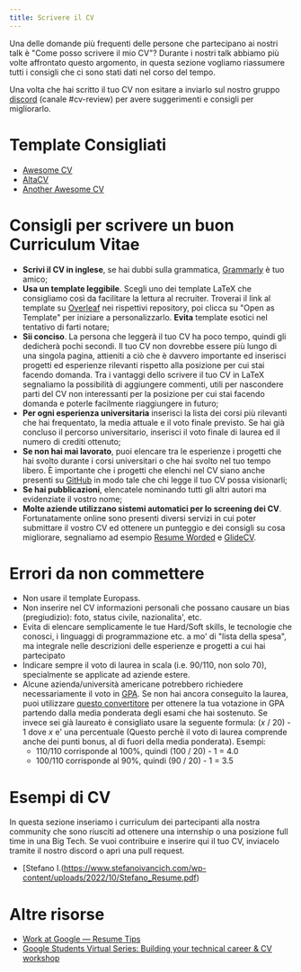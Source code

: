 ```yaml
---
title: Scrivere il CV
---
```


Una delle domande più frequenti delle persone che partecipano ai nostri talk è "Come posso scrivere il mio CV"? 
Durante i nostri talk abbiamo più volte affrontato questo argomento, in questa sezione vogliamo riassumere tutti i consigli che ci sono stati dati nel corso del tempo.

Una volta che hai scritto il tuo CV non esitare a inviarlo sul nostro gruppo [discord](https://discord.gg/BR2udfnpje) (canale #cv-review) per avere suggerimenti e consigli per migliorarlo.

# Template Consigliati 
- [Awesome CV](https://www.overleaf.com/latex/templates/awesome-cv/dfnvtnhzhhbm)
- [AltaCV](https://www.overleaf.com/latex/templates/altacv-template/trgqjpwnmtgv)
- [Another Awesome CV](https://github.com/darwiin/yaac-another-awesome-cv)

# Consigli per scrivere un buon Curriculum Vitae

- **Scrivi il CV in inglese**, se hai dubbi sulla grammatica, [Grammarly](https://www.grammarly.com/) è tuo amico;
- **Usa un template leggibile**. Scegli uno dei template LaTeX che consigliamo così da facilitare la lettura al recruiter. Troverai il link al template su [Overleaf](https://www.overleaf.com/) nei rispettivi repository, poi clicca su "Open as Template" per iniziare a personalizzarlo. **Evita** template esotici nel tentativo di farti notare;
- **Sii conciso**. La persona che leggerà il tuo CV ha poco tempo, quindi gli dedicherà pochi secondi. Il tuo CV non dovrebbe essere più lungo di una singola pagina, attieniti a ciò che è davvero importante ed inserisci progetti ed esperienze rilevanti rispetto alla posizione per cui stai facendo domanda. Tra i vantaggi dello scrivere il tuo CV in LaTeX segnaliamo la possibilità di aggiungere commenti, utili per nascondere parti del CV non interessanti per la posizione per cui stai facendo domanda e poterle facilmente riaggiungere in futuro;
- **Per ogni esperienza universitaria** inserisci la lista dei corsi più rilevanti che hai frequentato, la media attuale e il voto finale previsto. Se hai già concluso il percorso universitario, inserisci il voto finale di laurea ed il numero di crediti ottenuto;
- **Se non hai mai lavorato**, puoi elencare tra le esperienze i progetti che hai svolto durante i corsi universitari o che hai svolto nel tuo tempo libero. È importante che i progetti che elenchi nel CV siano anche presenti su [GitHub](https://github.com/) in modo tale che chi legge il tuo CV possa visionarli;
- **Se hai pubblicazioni**, elencatele nominando tutti gli altri autori ma evidenziate il vostro nome;
- **Molte aziende utilizzano sistemi automatici per lo screening dei CV**. Fortunatamente online sono presenti diversi servizi in cui poter submittare il vostro CV ed ottenere un punteggio e dei consigli su cosa migliorare, segnaliamo ad esempio [Resume Worded](https://resumeworded.com/) e [GlideCV](https://glidecv.com/).

# Errori da non commettere

- Non usare il template Europass.
- Non inserire nel CV informazioni personali che possano causare un bias (pregiudizio): foto, status civile, nazionalita',  etc.
- Evita di elencare semplicamente le tue Hard/Soft skills, le tecnologie che conosci, i linguaggi di programmazione etc. a mo' di "lista della spesa", ma integrale nelle descrizioni delle esperienze e progetti a cui hai partecipato
- Indicare sempre il voto di laurea in scala (i.e. 90/110, non solo 70), specialmente se applicate ad aziende estere. 
- Alcune azienda/università americane potrebbero richiedere necessariamente il voto in [GPA](https://en.wikipedia.org/wiki/Academic_grading_in_the_United_States). Se non hai ancora conseguito la laurea, puoi utilizzare [questo convertitore](https://applications.wes.org/igpa-calculator/) per ottenere la tua votazione in GPA partendo dalla media ponderata degli esami che hai sostenuto. Se invece sei già laureato è consigliato usare la seguente formula: (*x* / 20) - 1 dove *x* e' una percentuale (Questo perchè il voto di laurea comprende anche dei punti bonus, al di fuori della media ponderata). 
Esempi:
  - 110/110 corrisponde al 100%, quindi (100 / 20) - 1 = 4.0
  - 100/110 corrisponde al 90%, quindi (90 / 20) - 1 = 3.5 

# Esempi di CV

In questa sezione inseriamo i curriculum dei partecipanti alla nostra community che sono riusciti ad ottenere una internship o una posizione full time in una Big Tech. Se vuoi contribuire e inserire qui il tuo CV, inviacelo tramite il nostro discord o apri una pull request.

- [Stefano I.(https://www.stefanoivancich.com/wp-content/uploads/2022/10/Stefano_Resume.pdf)

# Altre risorse
- [Work at Google — Resume Tips](https://www.youtube.com/watch?v=zrXZBkYzuZo)
- [Google Students Virtual Series: Building your technical career & CV workshop](https://www.youtube.com/watch?v=H_xMcICt2gM)
